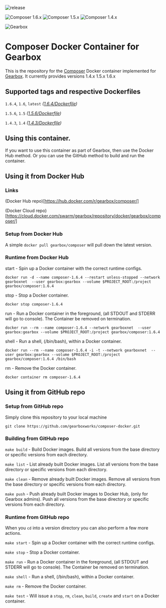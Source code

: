 ![release](https://github.com/gearboxworks/docker-composer/workflows/release/badge.svg?event=release)

![Composer 1.6.x](https://img.shields.io/badge/Composer-1.6.x-green.svg)
![Composer 1.5.x](https://img.shields.io/badge/Composer-1.5.x-green.svg)
![Composer 1.4.x](https://img.shields.io/badge/Composer-1.4.x-green.svg)

![Gearbox](https://github.com/gearboxworks/gearbox.github.io/raw/master/Gearbox-100x.png)


# Composer Docker Container for Gearbox
This is the repository for the [Composer](https://getcomposer.org/) Docker container implemented for [Gearbox](https://github.com/gearboxworks/gearbox).
It currently provides versions 1.4.x 1.5.x 1.6.x


## Supported tags and respective Dockerfiles

`1.6.4`, `1.6`, `latest` _([1.6.4/Dockerfile](https://github.com/gearboxworks/composer-docker/blob/master/1.6.4/Dockerfile))_

`1.5.6`, `1.5` _([1.5.6/Dockerfile](https://github.com/gearboxworks/composer-docker/blob/master/1.5.6/Dockerfile))_

`1.4.3`, `1.4` _([1.4.3/Dockerfile](https://github.com/gearboxworks/composer-docker/blob/master/1.4.3/Dockerfile))_


## Using this container.
If you want to use this container as part of Gearbox, then use the Docker Hub method.
Or you can use the GitHub method to build and run the container.


## Using it from Docker Hub

### Links
(Docker Hub repo)[https://hub.docker.com/r/gearbox/composer/]

(Docker Cloud repo)[https://cloud.docker.com/swarm/gearbox/repository/docker/gearbox/composer/]


### Setup from Docker Hub
A simple `docker pull gearbox/composer` will pull down the latest version.


### Runtime from Docker Hub
start - Spin up a Docker container with the correct runtime configs.

`docker run -d --name composer-1.6.4 --restart unless-stopped --network gearboxnet  --user gearbox:gearbox --volume $PROJECT_ROOT:/project gearbox/composer:1.6.4`


stop - Stop a Docker container.

`docker stop composer-1.6.4`


run - Run a Docker container in the foreground, (all STDOUT and STDERR will go to console). The Container be removed on termination.

`docker run --rm --name composer-1.6.4 --network gearboxnet  --user gearbox:gearbox --volume $PROJECT_ROOT:/project gearbox/composer:1.6.4`


shell - Run a shell, (/bin/bash), within a Docker container.

`docker run --rm --name composer-1.6.4 -i -t --network gearboxnet  --user gearbox:gearbox --volume $PROJECT_ROOT:/project gearbox/composer:1.6.4 /bin/bash`


rm - Remove the Docker container.

`docker container rm composer-1.6.4`


## Using it from GitHub repo

### Setup from GitHub repo
Simply clone this repository to your local machine

`git clone https://github.com/gearboxworks/composer-docker.git`


### Building from GitHub repo
`make build` - Build Docker images. Build all versions from the base directory or specific versions from each directory.


`make list` - List already built Docker images. List all versions from the base directory or specific versions from each directory.


`make clean` - Remove already built Docker images. Remove all versions from the base directory or specific versions from each directory.


`make push` - Push already built Docker images to Docker Hub, (only for Gearbox admins). Push all versions from the base directory or specific versions from each directory.


### Runtime from GitHub repo
When you `cd` into a version directory you can also perform a few more actions.

`make start` - Spin up a Docker container with the correct runtime configs.


`make stop` - Stop a Docker container.


`make run` - Run a Docker container in the foreground, (all STDOUT and STDERR will go to console). The Container be removed on termination.


`make shell` - Run a shell, (/bin/bash), within a Docker container.


`make rm` - Remove the Docker container.


`make test` - Will issue a `stop`, `rm`, `clean`, `build`, `create` and `start` on a Docker container.


